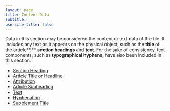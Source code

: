 ```yaml
---
layout: page
title: Content Data
subtitle:  
use-site-title: false
---
```


Data in this section may be considered the content or text data of the
file. It includes any text as it appears on the physical object, such as
the **title** of the article**,** **section headings** and **text**. For
the sake of consistency, text components, such as **typographical
hyphens**, have also been included in this section.

+ [Section Heading](../section-heading)
+ [Article Title or Headline](../headline)
+ [Attribution](../attribution)
+ [Article Subheading](../article-subheading)
+ [Text](../article-text)
+ [Hyphenation](../hyphenation)
+ [Supplement Title](../supplement-title)